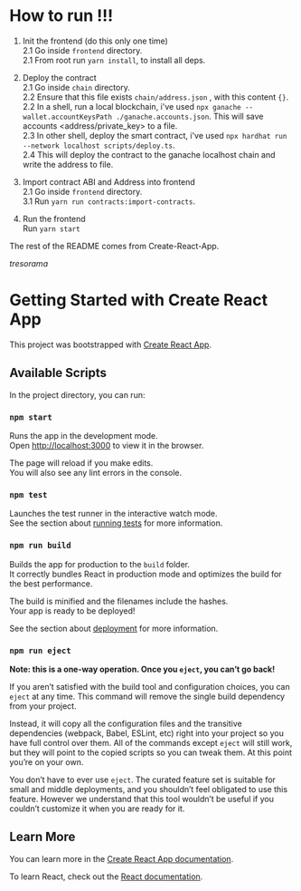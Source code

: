 # How to run !!!

1. Init the frontend  (do this only one time)  
2.1 Go inside `frontend` directory.  
2.1 From root run `yarn install`, to install all deps.  

2. Deploy the contract  
2.1 Go inside `chain` directory.  
2.2 Ensure that this file exists `chain/address.json` , with this content `{}`.  
2.2 In a shell, run a local blockchain, i've used `npx ganache --wallet.accountKeysPath ./ganache.accounts.json`.  This will save accounts <address/private_key> to a file.  
2.3 In other shell, deploy the smart contract, i've used `npx hardhat run --network localhost scripts/deploy.ts`.  
2.4 This will deploy the contract to the ganache localhost chain and write the address to file.  

3. Import contract ABI and Address into frontend  
2.1 Go inside `frontend` directory.  
3.1 Run `yarn run contracts:import-contracts`.

4. Run the frontend  
Run `yarn start`  

The rest of the README comes from Create-React-App.

*tresorama*

# Getting Started with Create React App

This project was bootstrapped with [Create React App](https://github.com/facebook/create-react-app).

## Available Scripts

In the project directory, you can run:

### `npm start`

Runs the app in the development mode.\
Open [http://localhost:3000](http://localhost:3000) to view it in the browser.

The page will reload if you make edits.\
You will also see any lint errors in the console.

### `npm test`

Launches the test runner in the interactive watch mode.\
See the section about [running tests](https://facebook.github.io/create-react-app/docs/running-tests) for more information.

### `npm run build`

Builds the app for production to the `build` folder.\
It correctly bundles React in production mode and optimizes the build for the best performance.

The build is minified and the filenames include the hashes.\
Your app is ready to be deployed!

See the section about [deployment](https://facebook.github.io/create-react-app/docs/deployment) for more information.

### `npm run eject`

**Note: this is a one-way operation. Once you `eject`, you can’t go back!**

If you aren’t satisfied with the build tool and configuration choices, you can `eject` at any time. This command will remove the single build dependency from your project.

Instead, it will copy all the configuration files and the transitive dependencies (webpack, Babel, ESLint, etc) right into your project so you have full control over them. All of the commands except `eject` will still work, but they will point to the copied scripts so you can tweak them. At this point you’re on your own.

You don’t have to ever use `eject`. The curated feature set is suitable for small and middle deployments, and you shouldn’t feel obligated to use this feature. However we understand that this tool wouldn’t be useful if you couldn’t customize it when you are ready for it.

## Learn More

You can learn more in the [Create React App documentation](https://facebook.github.io/create-react-app/docs/getting-started).

To learn React, check out the [React documentation](https://reactjs.org/).
